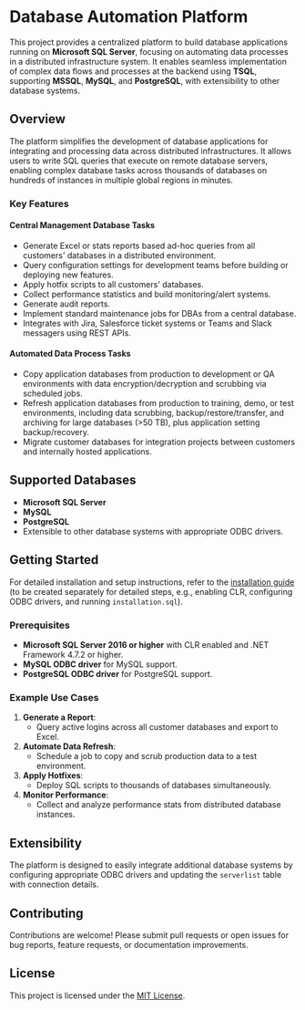 # Database Automation Platform

This project provides a centralized platform to build database applications running on **Microsoft SQL Server**, focusing on automating data processes in a distributed infrastructure system. It enables seamless implementation of complex data flows and processes at the backend using **TSQL**, supporting **MSSQL**, **MySQL**, and **PostgreSQL**, with extensibility to other database systems.

## Overview

The platform simplifies the development of database applications for integrating and processing data across distributed infrastructures. It allows users to write SQL queries that execute on remote database servers, enabling complex database tasks across thousands of databases on hundreds of instances in multiple global regions in minutes.

### Key Features

#### Central Management Database Tasks
- Generate Excel or stats reports based ad-hoc queries from all customers' databases in a distributed environment.
- Query configuration settings for development teams before building or deploying new features.
- Apply hotfix scripts to all customers' databases.
- Collect performance statistics and build monitoring/alert systems.
- Generate audit reports.
- Implement standard maintenance jobs for DBAs from a central database.
- Integrates with Jira, Salesforce ticket systems or Teams and Slack messagers using REST APIs.

#### Automated Data Process Tasks
- Copy application databases from production to development or QA environments with data encryption/decryption and scrubbing via scheduled jobs.
- Refresh application databases from production to training, demo, or test environments, including data scrubbing, backup/restore/transfer, and archiving for large databases (>50 TB), plus application setting backup/recovery.
- Migrate customer databases for integration projects between customers and internally hosted applications.

## Supported Databases
- **Microsoft SQL Server**
- **MySQL**
- **PostgreSQL**
- Extensible to other database systems with appropriate ODBC drivers.

## Getting Started

For detailed installation and setup instructions, refer to the [installation guide](installation.md) (to be created separately for detailed steps, e.g., enabling CLR, configuring ODBC drivers, and running `installation.sql`).

### Prerequisites
- **Microsoft SQL Server 2016 or higher** with CLR enabled and .NET Framework 4.7.2 or higher.
- **MySQL ODBC driver** for MySQL support.
- **PostgreSQL ODBC driver** for PostgreSQL support.

### Example Use Cases
1. **Generate a Report**:
   - Query active logins across all customer databases and export to Excel.
2. **Automate Data Refresh**:
   - Schedule a job to copy and scrub production data to a test environment.
3. **Apply Hotfixes**:
   - Deploy SQL scripts to thousands of databases simultaneously.
4. **Monitor Performance**:
   - Collect and analyze performance stats from distributed database instances.

## Extensibility
The platform is designed to easily integrate additional database systems by configuring appropriate ODBC drivers and updating the `serverlist` table with connection details.

## Contributing
Contributions are welcome! Please submit pull requests or open issues for bug reports, feature requests, or documentation improvements.

## License
This project is licensed under the [MIT License](./LICENSE).
